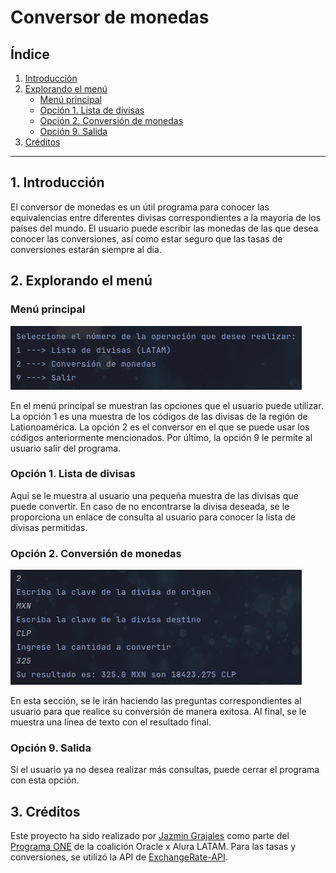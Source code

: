 # Conversor de monedas
## Índice
1. [Introducción](#1-introducción)
2. [Explorando el menú](#2-explorando-el-menú)
   - [Menú principal](#menú-principal)
   - [Opción 1. Lista de divisas](#opción-1-lista-de-divisas)
   - [Opción 2. Conversión de monedas](#opción-2-conversión-de-monedas)
   - [Opción 9. Salida](#opción-9-salida)
3. [Créditos](#3-créditos)

***

## 1. Introducción

El conversor de monedas es un útil programa para conocer las equivalencias entre diferentes divisas correspondientes a la mayoría de los países del mundo. El usuario puede escribir las monedas de las que desea conocer las conversiones, así como estar seguro que las tasas de conversiones estarán siempre al día.

## 2. Explorando el menú

### Menú principal
![Vista del menú principal](https://github.com/JB-Gra/conversormoneda/blob/main/imagenes/conversor-menu.png)

En el menú principal se muestran las opciones que el usuario puede utilizar. La opción 1 es una muestra de los códigos de las divisas de la región de Lationoamérica. La opción 2 es el conversor en el que se puede usar los códigos anteriormente mencionados. Por último, la opción 9 le permite al usuario salir del programa.
### Opción 1. Lista de divisas
Aqui se le muestra al usuario una pequeña muestra de las divisas que puede convertir. En caso de no encontrarse la divisa deseada, se le proporciona un enlace de consulta al usuario para conocer la lista de divisas permitidas.
### Opción 2. Conversión de monedas
![Previsualización de la función de conversión de monedas](https://github.com/JB-Gra/conversormoneda/blob/main/imagenes/conversor-funcion.png)

En esta sección, se le irán haciendo las preguntas correspondientes al usuario para que realice su conversión de manera exitosa. Al final, se le muestra una línea de texto con el resultado final.
### Opción 9. Salida
Si el usuario ya no desea realizar más consultas, puede cerrar el programa con esta opción.

## 3. Créditos
Este proyecto ha sido realizado por [Jazmin Grajales](https://github.com/JB-Gra) como parte del [Programa ONE](https://www.oracle.com/mx/education/oracle-next-education/) de la coalición Oracle x Alura LATAM. Para las tasas y conversiones, se utilizó la API de [ExchangeRate-API](https://www.exchangerate-api.com/).
